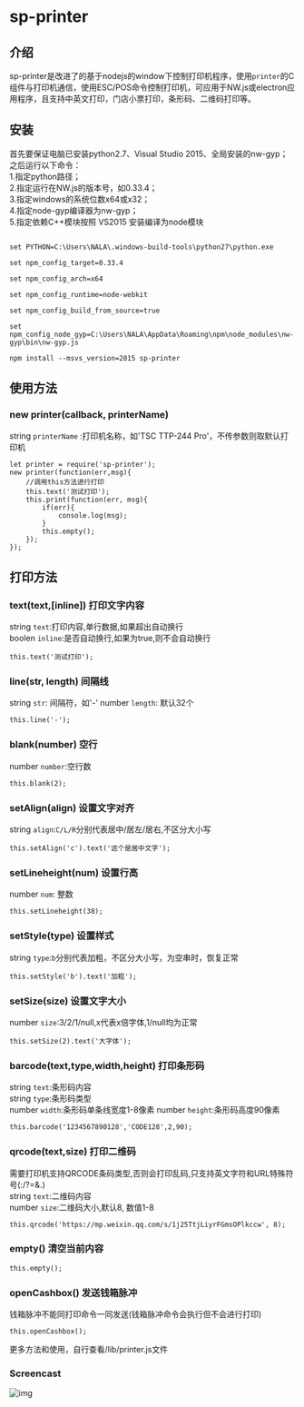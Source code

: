 sp-printer
=

## 介绍

sp-printer是改进了的基于nodejs的window下控制打印机程序，使用`printer`的C组件与打印机通信，使用ESC/POS命令控制打印机，可应用于NW.js或electron应用程序，且支持中英文打印，门店小票打印，条形码、二维码打印等。

## 安装  
首先要保证电脑已安装python2.7、Visual Studio 2015、全局安装的nw-gyp；    
之后运行以下命令：  
1.指定python路径；  
2.指定运行在NW.js的版本号，如0.33.4；  
3.指定windows的系统位数x64或x32；  
4.指定node-gyp编译器为nw-gyp；  
5.指定依赖C++模块按照 VS2015 安装编译为node模块    


```  

set PYTHON=C:\Users\NALA\.windows-build-tools\python27\python.exe

set npm_config_target=0.33.4

set npm_config_arch=x64

set npm_config_runtime=node-webkit

set npm_config_build_from_source=true

set npm_config_node_gyp=C:\Users\NALA\AppData\Roaming\npm\node_modules\nw-gyp\bin\nw-gyp.js

npm install --msvs_version=2015 sp-printer

```

## 使用方法  
### new printer(callback, printerName)    
string `printerName` :打印机名称，如'TSC TTP-244 Pro'，不传参数则取默认打印机    

```  
let printer = require('sp-printer');
new printer(function(err,msg){
    //调用this方法进行打印
    this.text('测试打印');
    this.print(function(err, msg){
        if(err){
            console.log(msg);
        }
        this.empty();
    });
});
```  
  
## 打印方法  

### text(text,[inline]) 打印文字内容 
string `text`:打印内容,单行数据,如果超出自动换行  
boolen `inline`:是否自动换行,如果为true,则不会自动换行
```
this.text('测试打印');
```

### line(str, length) 间隔线  
string `str`: 间隔符，如'-'
number `length`: 默认32个
```
this.line('-');
```

### blank(number) 空行  
number `number`:空行数  
```
this.blank(2);
```

### setAlign(align) 设置文字对齐
string `align`:`C/L/R`分别代表居中/居左/居右,不区分大小写  
```
this.setAlign('c').text('这个是居中文字');
```

### setLineheight(num) 设置行高
number `num`: 整数
```
this.setLineheight(38);
```

### setStyle(type) 设置样式
string `type`:`b`分别代表加粗，不区分大小写，为空串时，恢复正常
```
this.setStyle('b').text('加粗');
```

### setSize(size) 设置文字大小
number `size`:3/2/1/null,x代表x倍字体,1/null均为正常
```
this.setSize(2).text('大字体');
```
### barcode(text,type,width,height) 打印条形码  
string `text`:条形码内容  
string `type`:条形码类型  
number `width`:条形码单条线宽度1-8像素
number `height`:条形码高度90像素
```
this.barcode('1234567890128','CODE128',2,90);
```

### qrcode(text,size) 打印二维码  
需要打印机支持QRCODE条码类型,否则会打印乱码,只支持英文字符和URL特殊符号(:/?=&.)  
string `text`:二维码内容  
number `size`:二维码大小,默认8, 数值1-8  
```
this.qrcode('https://mp.weixin.qq.com/s/1j25TtjLiyrFGmsOPlkccw', 8);
```


### empty() 清空当前内容
```
this.empty();
```

### openCashbox() 发送钱箱脉冲
钱箱脉冲不能同打印命令一同发送(钱箱脉冲命令会执行但不会进行打印)  
```
this.openCashbox();
```


更多方法和使用，自行查看/lib/printer.js文件  

### Screencast

![img](http://img.nala.com.cn/images/b2b/printer-screen.jpg!wh800)